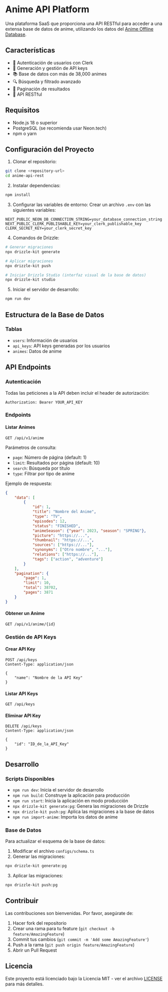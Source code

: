 # Anime API Platform

Una plataforma SaaS que proporciona una API RESTful para acceder a una extensa base de datos de anime, utilizando los datos del [Anime Offline Database](https://github.com/manami-project/anime-offline-database).

## Características

- 🔐 Autenticación de usuarios con Clerk
- 🔑 Generación y gestión de API keys
- 📚 Base de datos con más de 38,000 animes
- 🔍 Búsqueda y filtrado avanzado
- 📄 Paginación de resultados
- 🚀 API RESTful

## Requisitos

- Node.js 18 o superior
- PostgreSQL (se recomienda usar Neon.tech)
- npm o yarn

## Configuración del Proyecto

1. Clonar el repositorio:
```bash
git clone <repository-url>
cd anime-api-rest
```

2. Instalar dependencias:
```bash
npm install
```

3. Configurar las variables de entorno:
Crear un archivo `.env` con las siguientes variables:
```env
NEXT_PUBLIC_NEON_DB_CONNECTION_STRING=your_database_connection_string
NEXT_PUBLIC_CLERK_PUBLISHABLE_KEY=your_clerk_publishable_key
CLERK_SECRET_KEY=your_clerk_secret_key
```

4. Comandos de Drizzle:
```bash
# Generar migraciones
npx drizzle-kit generate

# Aplicar migraciones
npx drizzle-kit push

# Iniciar Drizzle Studio (interfaz visual de la base de datos)
npx drizzle-kit studio
```

5. Iniciar el servidor de desarrollo:
```bash
npm run dev
```

## Estructura de la Base de Datos

### Tablas

- `users`: Información de usuarios
- `api_keys`: API keys generadas por los usuarios
- `animes`: Datos de anime

## API Endpoints

### Autenticación

Todas las peticiones a la API deben incluir el header de autorización:
```
Authorization: Bearer YOUR_API_KEY
```

### Endpoints

#### Listar Animes
```
GET /api/v1/anime
```

Parámetros de consulta:
- `page`: Número de página (default: 1)
- `limit`: Resultados por página (default: 10)
- `search`: Búsqueda por título
- `type`: Filtrar por tipo de anime

Ejemplo de respuesta:
```json
{
    "data": [
        {
            "id": 1,
            "title": "Nombre del Anime",
            "type": "TV",
            "episodes": 12,
            "status": "FINISHED",
            "animeSeason": {"year": 2023, "season": "SPRING"},
            "picture": "https://...",
            "thumbnail": "https://...",
            "sources": ["https://..."],
            "synonyms": ["Otro nombre", "..."],
            "relations": ["https://..."],
            "tags": ["action", "adventure"]
        }
    ],
    "pagination": {
        "page": 1,
        "limit": 10,
        "total": 38702,
        "pages": 3871
    }
}
```

#### Obtener un Anime
```
GET /api/v1/anime/{id}
```

### Gestión de API Keys

#### Crear API Key
```
POST /api/keys
Content-Type: application/json

{
    "name": "Nombre de la API Key"
}
```

#### Listar API Keys
```
GET /api/keys
```

#### Eliminar API Key
```
DELETE /api/keys
Content-Type: application/json

{
    "id": "ID_de_la_API_Key"
}
```

## Desarrollo

### Scripts Disponibles

- `npm run dev`: Inicia el servidor de desarrollo
- `npm run build`: Construye la aplicación para producción
- `npm run start`: Inicia la aplicación en modo producción
- `npx drizzle-kit generate:pg`: Genera las migraciones de Drizzle
- `npx drizzle-kit push:pg`: Aplica las migraciones a la base de datos
- `npm run import-anime`: Importa los datos de anime

### Base de Datos

Para actualizar el esquema de la base de datos:

1. Modificar el archivo `configs/schema.ts`
2. Generar las migraciones:
```bash
npx drizzle-kit generate:pg
```
3. Aplicar las migraciones:
```bash
npx drizzle-kit push:pg
```

## Contribuir

Las contribuciones son bienvenidas. Por favor, asegúrate de:

1. Hacer fork del repositorio
2. Crear una rama para tu feature (`git checkout -b feature/AmazingFeature`)
3. Commit tus cambios (`git commit -m 'Add some AmazingFeature'`)
4. Push a la rama (`git push origin feature/AmazingFeature`)
5. Abrir un Pull Request

## Licencia

Este proyecto está licenciado bajo la Licencia MIT - ver el archivo [LICENSE](LICENSE) para más detalles.
